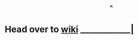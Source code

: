 ## &emsp;&emsp;&emsp;&emsp;&emsp;&emsp;&emsp;&emsp;&emsp;&emsp;&emsp;&emsp;&emsp;&emsp;&emsp;&emsp;^
# Head over to [wiki](https://github.com/gachikuku/portswigger/wiki) ____________|
